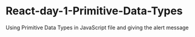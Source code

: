 # React-day-1-Primitive-Data-Types
Using Primitive Data Types in JavaScript file and giving the alert message 
